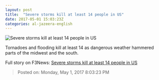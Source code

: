 ```yaml
---
layout: post
title:  "Severe storms kill at least 14 people in US"
date: 2017-05-01 15:03:23Z
categories: al-jazeera-english
---
```


![Severe storms kill at least 14 people in US](http://www.aljazeera.com/mritems/Images/2017/4/30/7da196b897244b4a88bcfccdabfd67f4_18.jpg)

Tornadoes and flooding kill at least 14 as dangerous weather hammered parts of the midwest and the south.


Full story on F3News: [Severe storms kill at least 14 people in US](http://www.f3nws.com/n/QuZ3HD)

> Posted on: Monday, May 1, 2017 8:03:23 PM
